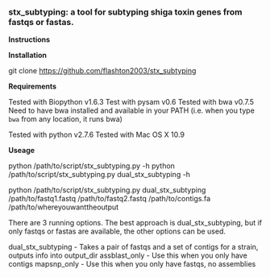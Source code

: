 ### stx_subtyping: a tool for subtyping shiga toxin genes from fastqs or fastas.

**Instructions**

**Installation**

git clone https://github.com/flashton2003/stx_subtyping

**Requirements**

Tested with Biopython v1.6.3
Test with pysam v0.6
Tested with bwa v0.7.5
Need to have bwa installed and available in your PATH (i.e. when you type `bwa` from any location, it runs bwa)

Tested with python v2.7.6
Tested with Mac OS X 10.9

**Useage**

python /path/to/script/stx_subtyping.py -h
python /path/to/script/stx_subtyping.py dual_stx_subtyping -h

python /path/to/script/stx_subtyping.py dual_stx_subtyping /path/to/fastq1.fastq /path/to/fastq2.fastq /path/to/contigs.fa /path/to/whereyouwanttheoutput

There are 3 running options. The best approach is dual_stx_subtyping, but if only fastqs or fastas are available, the other options can be used.

dual_stx_subtyping - Takes a pair of fastqs and a set of contigs for a strain, outputs info into output_dir
assblast_only - Use this when you only have contigs
mapsnp_only - Use this when you only have fastqs, no assemblies


